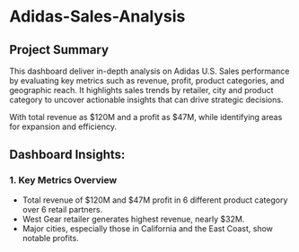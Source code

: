 # Adidas-Sales-Analysis
## Project Summary 

This dashboard deliver in-depth analysis on Adidas U.S. Sales performance by evaluating key metrics such as revenue, profit, product categories, and geographic reach. It highlights sales trends by retailer, city and product category to uncover actionable insights that can drive strategic decisions.

With total revenue as $120M and a profit as $47M, while identifying areas for expansion and efficiency.

## Dashboard Insights:
### 1. Key Metrics Overview
* Total revenue of $120M and $47M profit in 6 different product category over 6 retail partners.
* West Gear retailer generates highest revenue, nearly $32M.
* Major cities, especially those in California and the East Coast, show notable profits.
